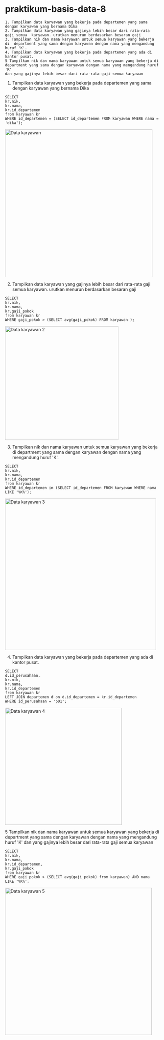 # praktikum-basis-data-8
```
1. Tampilkan data karyawan yang bekerja pada departemen yang sama dengan karyawan yang bernama Dika
2. Tampilkan data karyawan yang gajinya lebih besar dari rata-rata gaji semua  karyawan. urutkan menurun berdasarkan besaran gaji
3. Tampilkan nik dan nama karyawan untuk semua karyawan yang bekerja di  department yang sama dengan karyawan dengan nama yang mengandung  huruf 'K'.
4. Tampilkan data karyawan yang bekerja pada departemen yang ada di  kantor pusat.
5 Tampilkan nik dan nama karyawan untuk semua karyawan yang bekerja di department yang sama dengan karyawan dengan nama yang mengandung huruf 'K'
dan yang gajinya lebih besar dari rata-rata gaji semua karyawan
```

1. Tampilkan data karyawan yang bekerja pada departemen yang sama dengan karyawan yang bernama Dika
```
SELECT 
kr.nik,
kr.nama,
kr.id_departemen
from karyawan kr
WHERE id_departemen = (SELECT id_departemen FROM karyawan WHERE nama = 'dika');
```

<img width="481" alt="Data karyawan" src="https://github.com/Muhamad-Raehan/Praktikum-basis-data-8/assets/116246238/47fb2ca8-a758-44e6-9b78-09a4c034699c">


2. Tampilkan data karyawan yang gajinya lebih besar dari rata-rata gaji semua  karyawan. urutkan menurun berdasarkan besaran gaji
```
SELECT 
kr.nik,
kr.nama,
kr.gaji_pokok
from karyawan kr
WHERE gaji_pokok > (SELECT avg(gaji_pokok) FROM karyawan );
```

<img width="370" alt="Data karyawan 2" src="https://github.com/Muhamad-Raehan/Praktikum-basis-data-8/assets/116246238/f20626f1-90f6-4e2d-bfcf-955c1348ae38">


3. Tampilkan nik dan nama karyawan untuk semua karyawan yang bekerja di  department yang sama dengan karyawan dengan nama yang mengandung  huruf 'K'.
```
SELECT 
kr.nik,
kr.nama,
kr.id_departemen
from karyawan kr
WHERE id_departemen in (SELECT id_departemen FROM karyawan WHERE nama LIKE '%K%');
```

<img width="493" alt="Data karyawan 3" src="https://github.com/Muhamad-Raehan/Praktikum-basis-data-8/assets/116246238/ae7a44b5-881d-45cb-9822-e0be75bc8a11">


4. Tampilkan data karyawan yang bekerja pada departemen yang ada di  kantor pusat.
```
SELECT 
d.id_perusahaan,
kr.nik,
kr.nama,
kr.id_departemen
from karyawan kr
LEFT JOIN departemen d on d.id_departemen = kr.id_departemen
WHERE id_perusahaan = 'p01';
```

<img width="381" alt="Data karyawan 4" src="https://github.com/Muhamad-Raehan/Praktikum-basis-data-8/assets/116246238/778faa69-bb30-4576-9d22-028edbd6dcb1">


5 Tampilkan nik dan nama karyawan untuk semua karyawan yang bekerja di department yang sama dengan karyawan dengan nama yang mengandung huruf 'K'
dan yang gajinya lebih besar dari rata-rata gaji semua karyawan
```
SELECT 
kr.nik,
kr.nama,
kr.id_departemen,
kr.gaji_pokok
from karyawan kr
WHERE gaji_pokok > (SELECT avg(gaji_pokok) from karyawan) AND nama LIKE '%K%';
```

<img width="479" alt="Data karyawan 5" src="https://github.com/Muhamad-Raehan/Praktikum-basis-data-8/assets/116246238/6fc9786a-a9cc-4b09-a0c9-fe1a5736f5cf">
